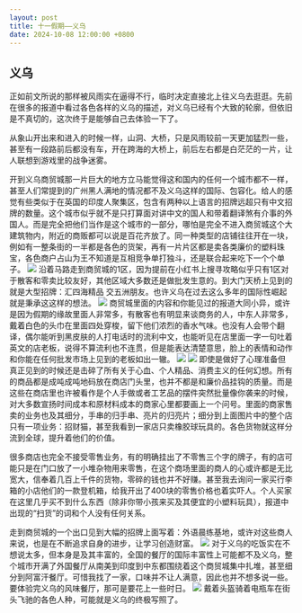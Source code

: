 ```yaml
---
layout: post
title: 十一假期——义乌
date: 2024-10-08 12:00:00 +0800
---
```

## 义乌
正如前文所说的那样被风雨实在逼得不行，临时决定直接北上往义乌去逛逛。先前在很多的报道中看过各色各样的义乌的描述，对义乌已经有个大致的轮廓，但依旧是不真切的，这次终于是能够自己去体验一下了。

从象山开出来和进入的时候一样，山洞、大桥，只是风雨较前一天更加猛烈一些，甚至有一段路前后都没有车，开在跨海的大桥上，前后左右都是白茫茫的一片，让人联想到游戏里的战争迷雾。

开到义乌商贸城那一片巨大的地方立马能觉得这和国内的任何一个城市都不一样，甚至人们常提到的广州黑人满地的情况都不及义乌这样的国际、包容化。给人的感觉有些类似于在英国的印度人聚集区，包含有两种以上语言的招牌远超只有中文招牌的数量。这个城市似乎就不是只打算面对讲中文的国人和带着翻译煞有介事的外国人。而是完全把他们当作是这个城市的一部分，哪怕是完全不进入商贸城这个大建筑物内，附近的商贩都可以说是百花齐放了。同一种类型的店铺往往开在一块，例如有一整条街的一半都是各色的货架，再有一片片区都是卖各类廉价的塑料珠宝，各色商户占山为王不知道是互相竞争单打独斗，还是联合起来吃下一个个单子。
![](https://github.com/mivansaka/blogpicture/blob/main/20241008080819.jpg?raw=true)
沿着马路走到商贸城的1区，因为提前在小红书上搜寻攻略似乎只有1区对于散客和零卖比较友好，其他区域大多数还是做批发生意的。到大门天桥上见到的就是大型招牌：汇四海精品 交五洲朋友。也许义乌在过去这么多年的国际性崛起就是秉承这这样的想法。
![](https://github.com/mivansaka/blogpicture/blob/main/GZG2T6IaQAAyFsY.jpg?raw=true)
商贸城里面的内容和你能见过的报道大同小异，或许是因为假期的缘故里面人非常多，有散客也有明显来谈商务的人，中东人非常多，戴着白色的头巾在里面四处穿梭，留下他们浓烈的香水气味。也没有人会带个翻译，偶尔能听到黑皮肤的人打电话时的流利中文，也能听见在店里面一字一句吐着英文的店老板，说得不算流利也不连贯，但是能表达清楚意思，脸上的表情和动作和你能在任何批发市场上见到的老板如出一辙。
![](https://github.com/mivansaka/blogpicture/blob/main/IMG_9964.JPEG?raw=true)
![](https://github.com/mivansaka/blogpicture/blob/main/IMG_9961.JPEG?raw=true)
即使是做好了心理准备但真正见到的时候还是击碎了所有关于心血、个人精品、消费主义的任何幻想。所有的商品都是成吨成吨地码放在商店门头里，也并不都是和廉价品挂钩的质量。而是这些在商店里也许被看作是个人手做或者工艺品的摆件突然批量像你袭来的时候，对大多数宣扬时间成本和原材料成本的商家心里都要画上一个问号。里面的商家售卖的业务也及其细分，手串的归手串、亮片的归亮片；细分到上面图片中的整个店只有一项业务：招财猫，甚至我看到一家店只卖橡胶球玩具的。各色货物就这样分流到全球，提升着他们的价值。

很多商店也完全不接受零售业务，有的明确挂出了不零售三个字的牌子，有的店可能只是在门口放了一小堆杂物用来零售，在这个商场里面的商人的心或许都是无比宽大，信奉着几百上千件的货物，零碎的钱也并不好赚。甚至我去询问一家买行李箱的小店他们的一款登机箱，给我开出了400块的零售价格也着实吓人。个人买家在这里几乎买不到什么东西（除非你带小孩来买及其便宜的小塑料玩具），报道中出现的“扫货”的词和个人没有任何关系。

走到商贸城的一个出口见到大幅的招牌上面写着：外语晨练基地，或许对这些商人来说，也是在不断追求自身的进步，让学习创造财富。
![](https://github.com/mivansaka/blogpicture/blob/main/IMG_9969.JPEG?raw=true)
对于义乌的吃饭实在不想说太多，但本身是及其丰富的，全国的餐厅的国际丰富性上可能都不及义乌，整个城市开满了外国餐厅从南美到印度到中东都围绕着这个商贸城集中扎堆，甚至细分到阿富汗餐厅。可惜我找了一家，口味并不让人满意，因此也并不想多说一些。要体验完义乌的风味餐厅，那可是要花上一些时日。
![](https://github.com/mivansaka/blogpicture/blob/main/IMG_9946.JPEG?raw=true)
戴着头盔骑着电瓶车在街头飞驰的各色人种，可能就是义乌的终极写照了。